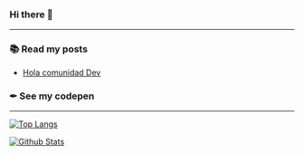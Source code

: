 ### Hi there 👋

<!--
**devemloop/devemloop** is a ✨ _special_ ✨ repository because its `README.md` (this file) appears on your GitHub profile.

Here are some ideas to get you started:

- 🔭 I’m currently working on ...
- 🌱 I’m currently learning ...
- 👯 I’m looking to collaborate on ...
- 🤔 I’m looking for help with ...
- 💬 Ask me about ...
- 📫 How to reach me: ...
- 😄 Pronouns: ...
- ⚡ Fun fact: ...
-->
---
### 📚 Read my posts
<!-- BLOG-POST-LIST:START -->
- [Hola comunidad Dev](https://dev.to/devemloop/hola-comunidad-dev-4am7)
<!-- BLOG-POST-LIST:END -->

### ✒ See my codepen
<!-- codepen:START -->
<!-- codepen:END -->

---
[![Top Langs](https://github-readme-stats.vercel.app/api/?username=devemloop&show_icons=true)](https://github.com/devemloop)

[![Github Stats](https://github-readme-stats.vercel.app/api/top-langs/?username=devemloop&show_icons=true)](https://github.com/devemloop)
